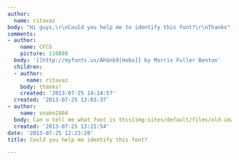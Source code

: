 ```yaml
---
author:
  name: ritavaz
body: "Hi guys,\r\nCould you help me to identify this font?\r\nThanks"
comments:
- author:
    name: CFCG
    picture: 110888
  body: '[[http://myfonts.us/AhGnb9|Hobo]] by Morris Fuller Benton'
  children:
  - author:
      name: ritavaz
    body: thanks!
    created: '2013-07-25 14:14:57'
  created: '2013-07-25 13:03:37'
- author:
    name: snake2404
  body: Can u tell me what font is this[img:sites/default/files/old-images/046e1782b8a8d0b951da20ac60876631_4212.jpg]
  created: '2013-07-25 13:21:54'
date: '2013-07-25 12:23:20'
title: Could you help me identify this font?

---
```

